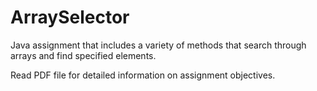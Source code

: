 # ArraySelector
Java assignment that includes a variety of methods that search through arrays and find specified elements.

Read PDF file for detailed information on assignment objectives.
